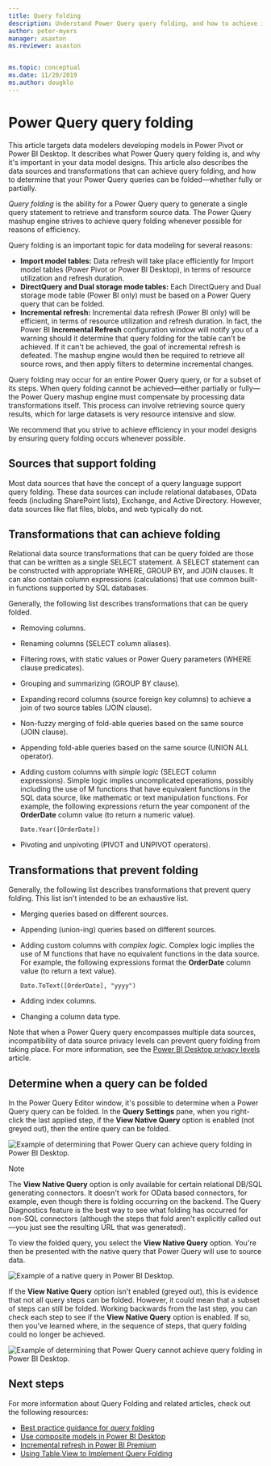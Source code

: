 ```yaml
---
title: Query folding
description: Understand Power Query query folding, and how to achieve it.
author: peter-myers
manager: asaxton
ms.reviewer: asaxton


ms.topic: conceptual
ms.date: 11/20/2019
ms.author: dougklo
---
```


# Power Query query folding

This article targets data modelers developing models in Power Pivot or Power BI Desktop. It describes what Power Query query folding is, and why it's important in your data model designs. This article also describes the data sources and transformations that can achieve query folding, and how to determine that your Power Query queries can be folded—whether fully or partially.

_Query folding_ is the ability for a Power Query query to generate a single query statement to retrieve and transform source data. The Power Query mashup engine strives to achieve query folding whenever possible for reasons of efficiency.

Query folding is an important topic for data modeling for several reasons:

- **Import model tables:** Data refresh will take place efficiently for Import model tables (Power Pivot or Power BI Desktop), in terms of resource utilization and refresh duration.
- **DirectQuery and Dual storage mode tables:** Each DirectQuery and Dual storage mode table (Power BI only) must be based on a Power Query query that can be folded.
- **Incremental refresh:** Incremental data refresh (Power BI only) will be efficient, in terms of resource utilization and refresh duration. In fact, the Power BI **Incremental Refresh** configuration window will notify you of a warning should it determine that query folding for the table can't be achieved. If it can't be achieved, the goal of incremental refresh is defeated. The mashup engine would then be required to retrieve all source rows, and then apply filters to determine incremental changes.

Query folding may occur for an entire Power Query query, or for a subset of its steps. When query folding cannot be achieved—either partially or fully—the Power Query mashup engine must compensate by processing data transformations itself. This process can involve retrieving source query results, which for large datasets is very resource intensive and slow.

We recommend that you strive to achieve efficiency in your model designs by ensuring query folding occurs whenever possible.

## Sources that support folding

Most data sources that have the concept of a query language support query folding. These data sources can include relational databases, OData feeds (including SharePoint lists), Exchange, and Active Directory. However, data sources like flat files, blobs, and web typically do not.

## Transformations that can achieve folding

Relational data source transformations that can be query folded are those that can be written as a single SELECT statement. A SELECT statement can be constructed with appropriate WHERE, GROUP BY, and JOIN clauses. It can also contain column expressions (calculations) that use common built-in functions supported by SQL databases.

Generally, the following list describes transformations that can be query folded.

- Removing columns.
- Renaming columns (SELECT column aliases).
- Filtering rows, with static values or Power Query parameters (WHERE clause predicates).
- Grouping and summarizing (GROUP BY clause).
- Expanding record columns (source foreign key columns) to achieve a join of two source tables (JOIN clause).
- Non-fuzzy merging of fold-able queries based on the same source (JOIN clause).
- Appending fold-able queries based on the same source (UNION ALL operator).
- Adding custom columns with _simple logic_ (SELECT column expressions). Simple logic implies uncomplicated operations, possibly including the use of M functions that have equivalent functions in the SQL data source, like mathematic or text manipulation functions. For example, the following expressions return the year component of the **OrderDate** column value (to return a numeric value).

    ```powerquery-m
    Date.Year([OrderDate])
    ```

- Pivoting and unpivoting (PIVOT and UNPIVOT operators).

## Transformations that prevent folding

Generally, the following list describes transformations that prevent query folding. This list isn't intended to be an exhaustive list.

- Merging queries based on different sources.
- Appending (union-ing) queries based on different sources.
- Adding custom columns with _complex logic_. Complex logic implies the use of M functions that have no equivalent functions in the data source. For example, the following expressions format the **OrderDate** column value (to return a text value).

    ```powerquery-m
    Date.ToText([OrderDate], "yyyy")
    ```

- Adding index columns.
- Changing a column data type.

Note that when a Power Query query encompasses multiple data sources, incompatibility of data source privacy levels can prevent query folding from taking place. For more information, see the [Power BI Desktop privacy levels](/power-bi/desktop-privacy-levels) article.

## Determine when a query can be folded

In the Power Query Editor window, it's possible to determine when a Power Query query can be folded. In the **Query Settings** pane, when you right-click the last applied step, if the **View Native Query** option is enabled (not greyed out), then the entire query can be folded.

![Example of determining that Power Query can achieve query folding in Power BI Desktop.](media/power-query-folding/query-folding-example.png)

>[!Note]
> The **View Native Query** option is only available for certain relational DB/SQL generating connectors. It doesn't work for OData based connectors, for example, even though there is folding occurring on the backend. The Query Diagnostics feature is the best way to see what folding has occurred for non-SQL connectors (although the steps that fold aren't explicitly called out&mdash;you just see the resulting URL that was generated).

To view the folded query, you select the **View Native Query** option. You're then be presented with the native query that Power Query will use to source data.

![Example of a native query in Power BI Desktop.](media/power-query-folding/native-query-example.png)

If the **View Native Query** option isn't enabled (greyed out), this is evidence that not all query steps can be folded. However, it could mean that a subset of steps can still be folded. Working backwards from the last step, you can check each step to see if the **View Native Query** option is enabled. If so, then you've learned where, in the sequence of steps, that query folding could no longer be achieved.

![Example of determining that Power Query cannot achieve query folding in Power BI Desktop.](media/power-query-folding/query-folding-not-example.png)

## Next steps

For more information about Query Folding and related articles, check out the following resources:

- [Best practice guidance for query folding](/power-bi/guidance/power-query-folding)
- [Use composite models in Power BI Desktop](/power-bi/desktop-composite-models)
- [Incremental refresh in Power BI Premium](/power-bi/service-premium-incremental-refresh)
- [Using Table.View to Implement Query Folding](HandlingQueryFolding.md)
